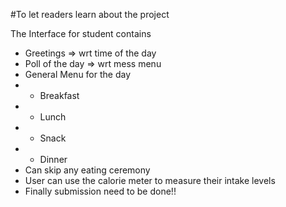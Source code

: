 #To let readers learn about the project

The Interface for student contains
- Greetings => wrt time of the day
- Poll of the day => wrt mess menu
- General Menu for the day
- - Breakfast
- - Lunch
- - Snack
- - Dinner
- Can skip any eating ceremony
- User can use the calorie meter to measure their intake levels
- Finally submission need to be done!!
